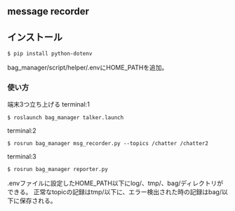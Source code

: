 ## message recorder
## インストール

```
$ pip install python-dotenv
```
bag_manager/script/helper/.envにHOME_PATHを追加。

### 使い方

端末3つ立ち上げる
terminal:1

```
$ roslaunch bag_manager talker.launch 
```
terminal:2

```
$ rosrun bag_manager msg_recorder.py --topics /chatter /chatter2
```
terminal:3

```
$ rosrun bag_manager reporter.py 
```

.envファイルに設定したHOME_PATH以下にlog/、tmp/、bag/ディレクトリができる。
正常なtopicの記録はtmp/以下に、エラー検出された時の記録はbag/以下に保存される。